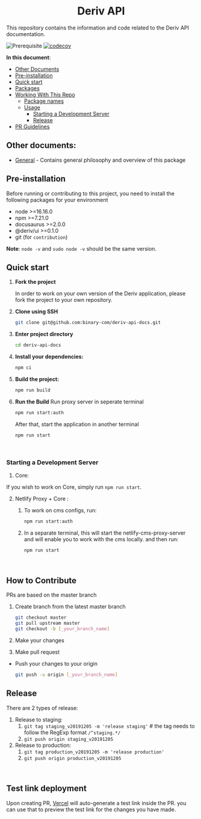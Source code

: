 <h1 align="center">Deriv API</h1>

This repository contains the information and code related to the Deriv API documentation.

![Prerequisite](https://img.shields.io/badge/node-%3E%3D16.16.0-blue.svg)
[![codecov](https://codecov.io/gh/binary-com/deriv-api-docs/branch/master/graph/badge.svg?token=HXCKP3ZTWP)](https://codecov.io/gh/binary-com/deriv-api-docs)

<!--
![CircleCI](https://img.shields.io/circleci/build/github/binary-com/deriv-api-docs)
![Sonar Tech Debt](https://img.shields.io/sonar/tech_debt/binary-com_deriv-app?server=https%3A%2F%2Fsonarcloud.io)
![Sonar Violations (short format)](https://img.shields.io/sonar/violations/binary-com_deriv-app?server=https%3A%2F%2Fsonarcloud.io) -->

**In this document**:

- [Other Documents](#other-documents)
- [Pre-installation](#Pre-installation)
- [Quick start](#Quick-start)
- [Packages](#packages)
- [Working With This Repo](#working-with-this-repo)
  - [Package names](#package-names)
  - [Usage](#usage)
    - [Starting a Development Server](#starting-a-dev-server)
    - [Release](#release)
- [PR Guidelines](#pr-guidelines)

## Other documents:

- [General](docs/README.md) - Contains general philosophy and overview of this package

## Pre-installation

Before running or contributing to this project, you need to install the following packages for your environment

- node >=16.16.0
- npm >=7.21.0
- docusaurus >=2.0.0
- @deriv/ui >=0.1.0
- git (for `contribution`)

**Note**: `node -v` and `sudo node -v` should be the same version.

## Quick start

1.  **Fork the project**

    In order to work on your own version of the Deriv application, please fork the project to your own repository.

2.  **Clone using SSH**

    ```sh
    git clone git@github.com:binary-com/deriv-api-docs.git
    ```

3.  **Enter project directory**

    ```sh
    cd deriv-api-docs
    ```

4.  **Install your dependencies:**

    ```sh
    npm ci
    ```

5.  **Build the project:**

    ```sh
    npm run build
    ```

6.  **Run the Build**
    Run proxy server in seperate terminal

    ```sh
    npm run start:auth
    ```

    After that, start the application in another terminal

    ```sh
    npm run start
    ```

<br />

### Starting a Development Server

1. Core:

If you wish to work on Core, simply run `npm run start`.

2.  Netlify Proxy + Core :

    1.  To work on cms configs, run:

        ```sh
        npm run start:auth
        ```

    2.  In a separate terminal, this will start the netlify-cms-proxy-server and will enable you to work with the cms locally.
        and then run:

        ```sh
        npm run start
        ```

<br />

## How to Contribute

PRs are based on the master branch

1. Create branch from the latest master branch

   ```sh
   git checkout master
   git pull upstream master
   git checkout -b [_your_branch_name]
   ```

2. Make your changes

3. Make pull request

- Push your changes to your origin

  ```sh
  git push -u origin [_your_branch_name]
  ```

## Release

There are 2 types of release:

1. Release to staging:
   1. `git tag staging_v20191205 -m 'release staging'` # the tag needs to follow the RegExp format `/^staging.*/`
   2. `git push origin staging_v20191205`
2. Release to production:
   1. `git tag production_v20191205 -m 'release production'`
   2. `git push origin production_v20191205`

<br />

## Test link deployment

Upon creating PR, [Vercel](https://vercel.com/) will auto-generate a test link inside the PR. you can use that to preview the test link for the changes you have made.

<br />
